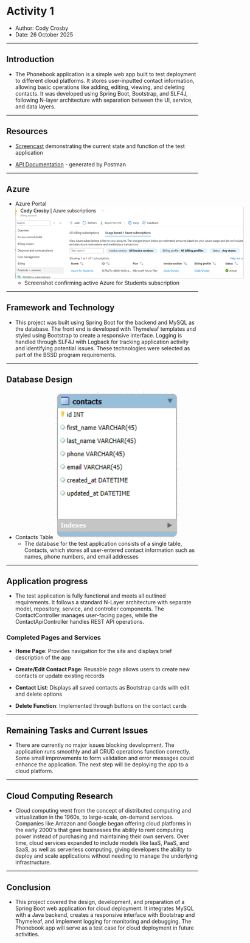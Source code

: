 # Activity 1

- Author:  Cody Crosby
- Date:  26 October 2025

---

## Introduction

- The Phonebook application is a simple web app built to test deployment to different cloud platforms. It stores user-inputted contact information, allowing basic operations like adding, editing, viewing, and deleting contacts. It was developed using Spring Boot, Bootstrap, and SLF4J, following N-layer architecture with separation between the UI, service, and data layers.

---

## Resources

 - [Screencast](https://www.loom.com/share/7efca107b88c409f82cd302dd462ec3f) demonstrating the current state and function of the test application
 
 - [API Documentation](https://documenter.getpostman.com/view/43669754/2sB3WjzjEo) - generated by Postman

---

## Azure

- Azure Portal 
  <img src="images/AzureSubConfirmation.png" alt="Azure Portal" style="max-width: 600px;">
    - Screenshot confirming active Azure for Students subscription

---

## Framework and Technology

 - This project was built using Spring Boot for the backend and MySQL as the database. The front end is developed with Thymeleaf templates and styled using Bootstrap to create a responsive interface. Logging is handled through SLF4J with Logback for tracking application activity and identifying potential issues. These technologies were selected as part of the BSSD program requirements.

---

## Database Design

 - Contacts Table
    ![Contacts database table](images/DBTable-Contacts.png)
     - The database for the test application consists of a single table, Contacts, which stores all user-entered contact information such as names, phone numbers, and email addresses

---

## Application progress

 - The test application is fully functional and meets all outlined requirements. It follows a standard N-Layer architecture with separate model, repository, service, and controller components. The ContactController manages user-facing pages, while the ContactApiController handles REST API operations.
 
### Completed Pages and Services

 - **Home Page**: Provides navigation for the site and displays brief description of the app
 
 - **Create/Edit Contact Page**: Reusable page allows users to create new contacts or update existing records
 
 - **Contact List**: Displays all saved contacts as Bootstrap cards with edit and delete options
 
 - **Delete Function**: Implemented through buttons on the contact cards

---

## Remaining Tasks and Current Issues

 - There are currently no major issues blocking development. The application runs smoothly and all CRUD operations function correctly. Some small improvements to form validation and error messages could enhance the application. The next step will be deploying the app to a cloud platform.

---

## Cloud Computing Research

 - Cloud computing went from the concept of distributed computing and virtualization in the 1960s, to large-scale, on-demand services. Companies like Amazon and Google began offering cloud platforms in the early 2000's that gave businesses the ability to rent computing power instead of purchasing and maintaining their own servers. Over time, cloud services expanded to include models like IaaS, PaaS, and SaaS, as well as serverless computing, giving developers the ability to deploy and scale applications without needing to manage the underlying infrastructure.

---

## Conclusion

- This project covered the design, development, and preparation of a Spring Boot web application for cloud deployment. It integrates MySQL with a Java backend, creates a responsive interface with Bootstrap and Thymeleaf, and implement logging for monitoring and debugging. The Phonebook app will serve as a test case for cloud deployment in future activities.